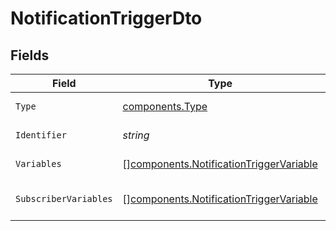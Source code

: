 # NotificationTriggerDto


## Fields

| Field                                                                                              | Type                                                                                               | Required                                                                                           | Description                                                                                        |
| -------------------------------------------------------------------------------------------------- | -------------------------------------------------------------------------------------------------- | -------------------------------------------------------------------------------------------------- | -------------------------------------------------------------------------------------------------- |
| `Type`                                                                                             | [components.Type](../../models/components/type.md)                                                 | :heavy_check_mark:                                                                                 | Type of the trigger                                                                                |
| `Identifier`                                                                                       | *string*                                                                                           | :heavy_check_mark:                                                                                 | Identifier of the trigger                                                                          |
| `Variables`                                                                                        | [][components.NotificationTriggerVariable](../../models/components/notificationtriggervariable.md) | :heavy_check_mark:                                                                                 | Variables of the trigger                                                                           |
| `SubscriberVariables`                                                                              | [][components.NotificationTriggerVariable](../../models/components/notificationtriggervariable.md) | :heavy_minus_sign:                                                                                 | Subscriber variables of the trigger                                                                |